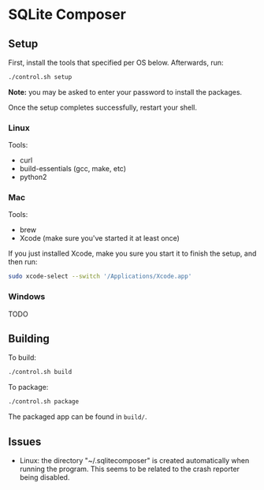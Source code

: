 # SQLite Composer

## Setup

First, install the tools that specified per OS below. Afterwards, run:

```bash
./control.sh setup
```

**Note:** you may be asked to enter your password to install the packages.

Once the setup completes successfully, restart your shell.

### Linux

Tools:

- curl
- build-essentials (gcc, make, etc)
- python2

### Mac

Tools:

- brew
- Xcode (make sure you've started it at least once)

If you just installed Xcode, make you sure you start it to finish the setup, and then run:

```bash
sudo xcode-select --switch '/Applications/Xcode.app'
```

### Windows

TODO

## Building

To build:

```bash
./control.sh build
```

To package:

```bash
./control.sh package
```

The packaged app can be found in `build/`.

## Issues

- Linux: the directory "~/.sqlitecomposer" is created automatically when running the program. This seems to be related to the crash reporter being disabled.
